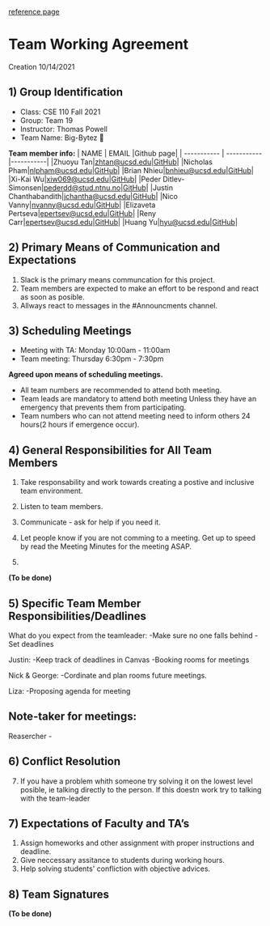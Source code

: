 [reference page](https://ohiostate.pressbooks.pub/feptechcomm/chapter/7-project-communications/)

# Team Working Agreement #
Creation 10/14/2021
<br>
## 1) Group Identification ##
- Class: CSE 110 Fall 2021
- Group: Team 19
- Instructor: Thomas  Powell 
- Team Name: Big-Bytez 🍔

**Team member info:**
| NAME        | EMAIL       |Github page|
| ----------- | ----------- |-----------|
|Zhuoyu Tan|zhtan@ucsd.edu|[GitHub](https://github.com/Big-Bytez/cse110-fa21-group19/blob/main/admin/georgetanUCSD)|
|Nicholas Pham|nlpham@ucsd.edu|[GitHub](https://github.com/nlpham)|
|Brian Nhieu|bnhieu@ucsd.edu|[GitHub](https://github.com/nhieubrian)|
|Xi-Kai Wu|xiw069@ucsd.edu|[GitHub](https://github.com/skaiwu)|
|Peder Ditlev-Simonsen|pederdd@stud.ntnu.no|[GitHub](https://github.com/PederDDS/This-is-me/blob/newBranch/index.md)|
|Justin Chanthabandith|jchantha@ucsd.edu|[GitHub](https://github.com/thejustinrock)|
|Nico Vanny|nvanny@ucsd.edu|[GitHub](https://github.com/nvanny)|
|Elizaveta Pertseva|epertsev@ucsd.edu|[GitHub](https://github.com/limpa105)|
|Reny Carr|epertsev@ucsd.edu|[GitHub](https://github.com/renaissancejlc)|
|Huang Yu|hyu@ucsd.edu|[GitHub](https://github.com/KKlein99)|


## 2) Primary Means of Communication and Expectations ##
1. Slack is the primary means communcation for this project. 
2. Team members are expected to make an effort to be respond and react as soon as posible.
3. Allways react to messages in the #Announcments channel.

## 3) Scheduling Meetings ##

* Meeting with TA:  Monday 10:00am - 11:00am  
* Team meeting:  Thursday 6:30pm - 7:30pm 

**Agreed upon means of scheduling meetings.**
  * All team numbers are recommended to attend both meeting.
  * Team leads are mandatory to attend both meeting Unless they have an emergency that prevents them from participating.
  * Team numbers who can not attend meeting need to inform others 24 hours(2 hours if emergence occur).

## 4) General Responsibilities for All Team Members ##

1. Take responsability and work towards creating a postive and inclusive team environment.
2. Listen to team members.
3. Communicate - ask for help if you need it.

5. Let people know if you are not comming to a meeting. Get up to speed by read the Meeting Minutes for the meeting ASAP. 
8. 

**(To be done)**
## 5) Specific Team Member Responsibilities/Deadlines ##
What do you expect from the teamleader:
-Make sure no one falls behind
-Set deadlines

Justin:
-Keep track of deadlines in Canvas
-Booking rooms for meetings

Nick & George:
-Cordinate and plan rooms future meetings.

Liza: 
-Proposing agenda for meeting

Note-taker for meetings: 
-
Reasercher - 

## 6) Conflict Resolution ##
7. If you have a problem whith someone try solving it on the lowest level posible, ie talking directly to the person. If this doestn work try to talking with the team-leader


## 7) Expectations of Faculty and TA’s ## 
1. Assign homeworks and other assignment with proper instructions and deadline.
2. Give neccessary assitance to students during working hours.
3. Help solving students' confliction with objective advices.

## 8) Team Signatures ##
**(To be done)**


